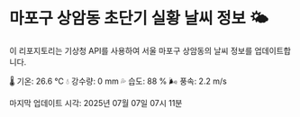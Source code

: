 
# 마포구 상암동 초단기 실황 날씨 정보 🌤️

이 리포지토리는 기상청 API를 사용하여 서울 마포구 상암동의 날씨 정보를 업데이트합니다. 

🌡️ 기온: 26.6 ℃
💧 강수량: 0 mm
💦 습도: 88 %
🌬️ 풍속: 2.2 m/s

마지막 업데이트 시각: 2025년 07월 07일 07시 11분    
